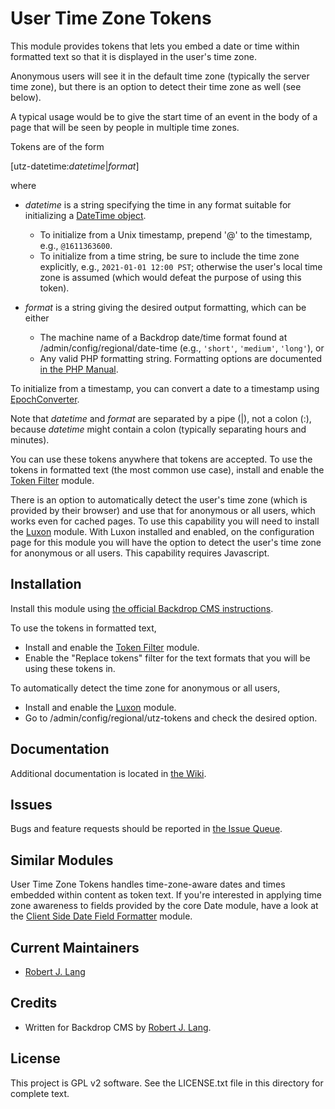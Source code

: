 User Time Zone Tokens
================

This module provides tokens that lets you embed a date or time within formatted text so that it is displayed in the user's time zone.

Anonymous users will see it in the default time zone (typically the server time zone), but there is an option to detect their time zone as well (see below).

A typical usage would be to give the start time of an event in the body of a page that will be seen by people in multiple time zones.

Tokens are of the form

[utz-datetime:_datetime_|_format_]

where

* _datetime_ is a string specifying the time in any format suitable for initializing a [DateTime object](https://www.php.net/manual/en/class.datetime).
  * To initialize from a Unix timestamp, prepend '@' to the timestamp, e.g., `@1611363600`.
  * To initialize from a time string, be sure to include the time zone explicitly, e.g., `2021-01-01 12:00 PST`; otherwise the user's local time zone is assumed (which would defeat the purpose of using this token).

* _format_ is a string giving the desired output formatting, which can be either
  * The machine name of a Backdrop date/time format found at /admin/config/regional/date-time (e.g., `'short'`, `'medium'`, `'long'`), or
  * Any valid PHP formatting string. Formatting options are documented [in the PHP Manual](https://www.php.net/manual/en/datetime.format).

To initialize from a timestamp, you can convert a date to a timestamp using [EpochConverter](https://www.epochconverter.com).

Note that _datetime_ and _format_ are separated by a pipe (|), not a colon (:), because _datetime_ might contain a colon (typically separating hours and minutes).

You can use these tokens anywhere that tokens are accepted. To use the tokens in formatted text (the most common use case), install and enable the [Token Filter](https://backdropcms.org/project/token_filter) module.

There is an option to automatically detect the user's time zone (which is provided by their browser) and use that for anonymous or all users, which works even for cached pages. To use this capability you will need to install the [Luxon](https://github.com/bugfolder/luxon) module. With Luxon installed and enabled, on the configuration page for this module you will have the option to detect the user's time zone for anonymous or all users. This capability requires Javascript.

Installation
------------

Install this module using [the official Backdrop CMS instructions](https://backdropcms.org/guide/modules).

To use the tokens in formatted text, 

- Install and enable the [Token Filter](https://backdropcms.org/project/token_filter) module.
- Enable the "Replace tokens" filter for the text formats that you will be using these tokens in.

To automatically detect the time zone for anonymous or all users, 

- Install and enable the [Luxon](https://github.com/bugfolder/luxon) module.
- Go to /admin/config/regional/utz-tokens and check the desired option.

Documentation
-------------

Additional documentation is located in [the Wiki](https://github.com/backdrop-contrib/utz_tokens/wiki/Documentation).

Issues
------

Bugs and feature requests should be reported in [the Issue Queue](https://github.com/backdrop-contrib/utz_tokens/issues).

Similar Modules
---------------

User Time Zone Tokens handles time-zone-aware dates and times embedded within content as token text. If you're interested in applying time zone awareness to fields provided by the core Date module, have a look at the [Client Side Date Field Formatter](https://github.com/backdrop-contrib/cs_date_formatter) module.

Current Maintainers
-------------------

- [Robert J. Lang](https://github.com/bugfolder)

Credits
-------

- Written for Backdrop CMS by [Robert J. Lang](https://github.com/bugfolder).

License
-------

This project is GPL v2 software.
See the LICENSE.txt file in this directory for complete text.


